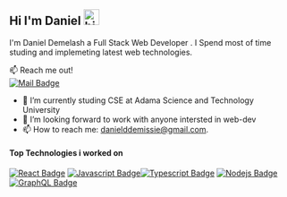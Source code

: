 ## Hi I'm Daniel <img src="https://user-images.githubusercontent.com/1303154/88677602-1635ba80-d120-11ea-84d8-d263ba5fc3c0.gif" width="28px" alt="hi">

I'm Daniel Demelash a Full Stack Web Developer . I Spend most of time studing and implemeting latest web technologies.

:mailbox: Reach me out!
</br>
[![Mail Badge](https://img.shields.io/badge/-danielddemissie-c0392b?style=flat&labelColor=c0392b&logo=gmail&logoColor=white)](mailto:danielddemissie@gmail.com)

<!-- TODO: Add last video link -->

- 🔭 I’m currently studing CSE at Adama Science and Technology University
- 🤔 I’m looking forward to work with anyone intersted in web-dev
- 📫 How to reach me: danielddemissie@gmail.com.

#### Top Technologies i worked on

<!-- TODO: Make technologies links takes you to repositories -->

[![React Badge](https://img.shields.io/badge/-React-61DBFB?style=for-the-badge&labelColor=black&logo=react&logoColor=61DBFB)](#) [![Javascript Badge](https://img.shields.io/badge/-Javascript-F0DB4F?style=for-the-badge&labelColor=black&logo=javascript&logoColor=F0DB4F)](#)[![Typescript Badge](https://img.shields.io/badge/-Typescript-007acc?style=for-the-badge&labelColor=black&logo=typescript&logoColor=007acc)](#)
[![Nodejs Badge](https://img.shields.io/badge/-Nodejs-3C873A?style=for-the-badge&labelColor=black&logo=node.js&logoColor=3C873A)](#)
[![GraphQL Badge](https://img.shields.io/badge/-GraphQl-e535ab?style=for-the-badge&labelColor=black&logo=node.js&logoColor=e535ab)](#)
